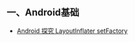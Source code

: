 ## 一、Android基础
- [ Android 探究 LayoutInflater setFactory](http://blog.csdn.net/lmj623565791/article/details/51503977)